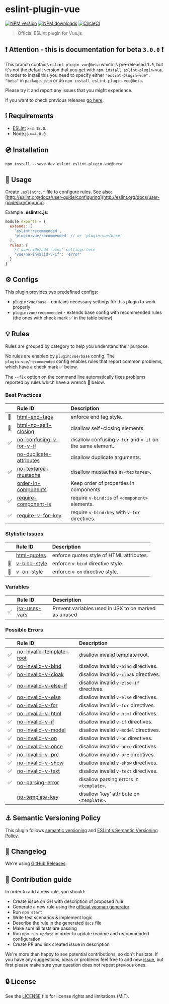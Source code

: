 # eslint-plugin-vue

[![NPM version](https://img.shields.io/npm/v/eslint-plugin-vue.svg?style=flat)](https://npmjs.org/package/eslint-plugin-vue)
[![NPM downloads](https://img.shields.io/npm/dm/eslint-plugin-vue.svg?style=flat)](https://npmjs.org/package/eslint-plugin-vue)
[![CircleCI](https://circleci.com/gh/vuejs/eslint-plugin-vue.svg?style=svg)](https://circleci.com/gh/vuejs/eslint-plugin-vue)

> Official ESLint plugin for Vue.js

## :exclamation: Attention - this is documentation for beta `3.0.0` :exclamation:

This branch contains `eslint-plugin-vue@beta` which is pre-released `3.0`, but it's not the default version that you get with `npm install eslint-plugin-vue`. In order to install this you need to specify either `"eslint-plugin-vue": "beta"` in `package.json` or do `npm install eslint-plugin-vue@beta`.

Please try it and report any issues that you might experience.

If you want to check previous releases [go here](https://github.com/vuejs/eslint-plugin-vue/releases).

## :grey_exclamation: Requirements

- [ESLint](http://eslint.org/) `>=3.18.0`.
- Node.js `>=4.0.0`

## :cd: Installation

```
npm install --save-dev eslint eslint-plugin-vue@beta
```

## :rocket: Usage

Create `.eslintrc.*` file to configure rules. See also: [http://eslint.org/docs/user-guide/configuring](http://eslint.org/docs/user-guide/configuring).

Example **.eslintrc.js**:

```javascript
module.exports = {
  extends: [
    'eslint:recommended',
    'plugin:vue/recommended' // or 'plugin:vue/base'
  ],
  rules: {
    // override/add rules' settings here
    'vue/no-invalid-v-if': 'error'
  }
}
```

## ⚙ Configs

This plugin provides two predefined configs:
- `plugin:vue/base` - contains necessary settings for this plugin to work properly
- `plugin:vue/recommended` - extends base config with recommended rules (the ones with check mark :white_check_mark: in the table below)

## :bulb: Rules

Rules are grouped by category to help you understand their purpose.

No rules are enabled by `plugin:vue/base` config. The `plugin:vue/recommended` config enables rules that report common problems, which have a check mark :white_check_mark: below.

The `--fix` option on the command line automatically fixes problems reported by rules which have a wrench :wrench: below.

<!--RULES_TABLE_START-->

### Best Practices

|    | Rule ID | Description |
|:---|:--------|:------------|
| :wrench: | [html-end-tags](./docs/rules/html-end-tags.md) | enforce end tag style. |
| :wrench: | [html-no-self-closing](./docs/rules/html-no-self-closing.md) | disallow self-closing elements. |
| :white_check_mark: | [no-confusing-v-for-v-if](./docs/rules/no-confusing-v-for-v-if.md) | disallow confusing `v-for` and `v-if` on the same element. |
|  | [no-duplicate-attributes](./docs/rules/no-duplicate-attributes.md) | disallow duplicate arguments. |
| :white_check_mark: | [no-textarea-mustache](./docs/rules/no-textarea-mustache.md) | disallow mustaches in `<textarea>`. |
|  | [order-in-components](./docs/rules/order-in-components.md) | Keep order of properties in components |
| :white_check_mark: | [require-component-is](./docs/rules/require-component-is.md) | require `v-bind:is` of `<component>` elements. |
| :white_check_mark: | [require-v-for-key](./docs/rules/require-v-for-key.md) | require `v-bind:key` with `v-for` directives. |


### Stylistic Issues

|    | Rule ID | Description |
|:---|:--------|:------------|
|  | [html-quotes](./docs/rules/html-quotes.md) | enforce quotes style of HTML attributes. |
| :wrench: | [v-bind-style](./docs/rules/v-bind-style.md) | enforce `v-bind` directive style. |
| :wrench: | [v-on-style](./docs/rules/v-on-style.md) | enforce `v-on` directive style. |


### Variables

|    | Rule ID | Description |
|:---|:--------|:------------|
| :white_check_mark: | [jsx-uses-vars](./docs/rules/jsx-uses-vars.md) | Prevent variables used in JSX to be marked as unused |


### Possible Errors

|    | Rule ID | Description |
|:---|:--------|:------------|
| :white_check_mark: | [no-invalid-template-root](./docs/rules/no-invalid-template-root.md) | disallow invalid template root. |
| :white_check_mark: | [no-invalid-v-bind](./docs/rules/no-invalid-v-bind.md) | disallow invalid `v-bind` directives. |
| :white_check_mark: | [no-invalid-v-cloak](./docs/rules/no-invalid-v-cloak.md) | disallow invalid `v-cloak` directives. |
| :white_check_mark: | [no-invalid-v-else-if](./docs/rules/no-invalid-v-else-if.md) | disallow invalid `v-else-if` directives. |
| :white_check_mark: | [no-invalid-v-else](./docs/rules/no-invalid-v-else.md) | disallow invalid `v-else` directives. |
| :white_check_mark: | [no-invalid-v-for](./docs/rules/no-invalid-v-for.md) | disallow invalid `v-for` directives. |
| :white_check_mark: | [no-invalid-v-html](./docs/rules/no-invalid-v-html.md) | disallow invalid `v-html` directives. |
| :white_check_mark: | [no-invalid-v-if](./docs/rules/no-invalid-v-if.md) | disallow invalid `v-if` directives. |
| :white_check_mark: | [no-invalid-v-model](./docs/rules/no-invalid-v-model.md) | disallow invalid `v-model` directives. |
| :white_check_mark: | [no-invalid-v-on](./docs/rules/no-invalid-v-on.md) | disallow invalid `v-on` directives. |
| :white_check_mark: | [no-invalid-v-once](./docs/rules/no-invalid-v-once.md) | disallow invalid `v-once` directives. |
| :white_check_mark: | [no-invalid-v-pre](./docs/rules/no-invalid-v-pre.md) | disallow invalid `v-pre` directives. |
| :white_check_mark: | [no-invalid-v-show](./docs/rules/no-invalid-v-show.md) | disallow invalid `v-show` directives. |
| :white_check_mark: | [no-invalid-v-text](./docs/rules/no-invalid-v-text.md) | disallow invalid `v-text` directives. |
| :white_check_mark: | [no-parsing-error](./docs/rules/no-parsing-error.md) | disallow parsing errors in `<template>`. |
|  | [no-template-key](./docs/rules/no-template-key.md) | disallow 'key' attribute on `<template>`. |

<!--RULES_TABLE_END-->

## :anchor: Semantic Versioning Policy

This plugin follows [semantic versioning](http://semver.org/) and [ESLint's Semantic Versioning Policy](https://github.com/eslint/eslint#semantic-versioning-policy).

## :newspaper: Changelog

We're using [GitHub Releases](https://github.com/vuejs/eslint-plugin-vue/releases).

## :beers: Contribution guide

In order to add a new rule, you should:
- Create issue on GH with description of proposed rule
- Generate a new rule using the [official yeoman generator](https://github.com/eslint/generator-eslint)
- Run `npm start`
- Write test scenarios & implement logic
- Describe the rule in the generated `docs` file
- Make sure all tests are passing
- Run `npm run update` in order to update readme and recommended configuration
- Create PR and link created issue in description

We're more than happy to see potential contributions, so don't hesitate. If you have any suggestions, ideas or problems feel free to add new [issue](https://github.com/vuejs/eslint-plugin-vue/issues), but first please make sure your question does not repeat previous ones.

## :lock: License

See the [LICENSE](LICENSE) file for license rights and limitations (MIT).
